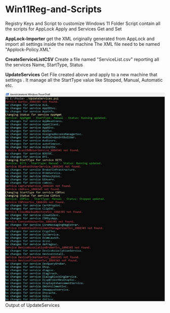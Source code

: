 # Win11Reg-and-Scripts
Registry Keys and Script to customize Windows 11 
Folder Script contain all the scripts for AppLock Apply and Services Get and Set

**AppLock-Importer** 
get the XML originally generated from AppLock and import all settings inside the new machine
The XML file need to be named "Applock-Policy.XML"

**CreateServiceListCSV**
Create a file named "ServiceList.csv" reporting all the services Name, StartType, Status

**UpdateServices**
Get File created above and apply to a new machine that settings . It manage all the StartType value like Stopped, Manual, Automatic etc.

![image](https://github.com/dpcons/Win11Reg-and-Scripts/blob/main/Images/Esecuzione%20Update%20Service.jpg) Output of UpdateServices

